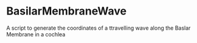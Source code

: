 # BasilarMembraneWave
A script to generate the coordinates of a ttravelling wave along the Baslar Membrane in a cochlea
